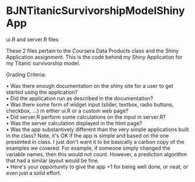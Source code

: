 # BJNTitanicSurvivorshipModelShinyApp
ui.R and server.R files

These 2 files pertain to the Coursera Data Products class and the Shiny Application assignment.  This is the code behind my Shiny Application for my Titanic survivorship model.

Grading Criteria:

•	Was there enough documentation on the shiny site for a user to get started using the application?  
•	Did the application run as described in the documentation?  
•	Was there some form of widget input (slider, textbox, radio buttons, checkbox, ...) in either ui.R or a custom web page?  
•	Did server.R perform some calculations on the input in server.R?  
•	Was the server calculation displayed in the html page?  
•	Was the app substantively different than the very simple applications built in the class? Note, it's OK if the app is simple and based on the one presented in class. I just don't want it to be basically a carbon copy of the examples we covered. For example, if someone simply changed the variable names, then this would not count. However, a prediction algorithm that had a similar layout would be fine.  
•	Here's your opportunity to give the app +1 for being well done, or neat, or even just a solid effort.  


